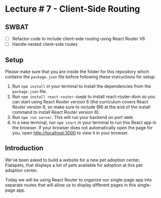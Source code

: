 # Lecture # 7 - Client-Side Routing
## SWBAT
- [ ] Refactor code to include client-side routing using React Router V6
- [ ] Handle nested client-side routes

## Setup
Please make sure that you are inside the folder for this repository which contains the `package.json` file before following these instructions for setup:

1. Run `npm install` in your terminal to install the dependencies from the `package.json` file.
2. Run `npm install react-router-dom@6` to install react-router-dom so you can start using React Router version 6 (the curriculum covers React Router version 6, so make sure to include @6 at the end of the install command to install React Router version 6).
3. Run `npm run server`. This will run your backend on port `4000`.
4. In a new terminal, run `npm start` in your terminal to run this React app in the browser. If your browser does not automatically open the page for you, open [http://localhost:3000](http://localhost:3000) to view it in your browser.

## Introduction

We've been asked to build a website for a new pet adoption center, Flatapets, that displays a list of pets available for adoption at this pet adoption center.

Today we will be using React Router to organize our single-page app into separate routes that will allow us to display different pages in this single-page app.